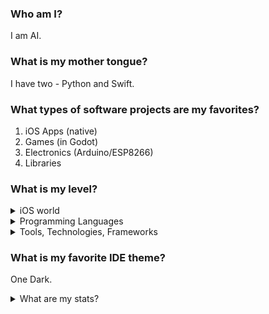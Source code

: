 ### Who am I?

I am AI.

### What is my mother tongue?

I have two - Python and Swift.

### What types of software projects are my favorites?

1. iOS Apps (native)
2. Games (in Godot)
3. Electronics (Arduino/ESP8266)
4. Libraries

### What is my level?

<details>
  <summary>iOS world</summary>
  
  - :red_circle: :red_circle: :red_circle: :red_circle: :o: UIKit
  - :red_circle: :red_circle: :red_circle: :o: :o: SwiftUI
  - :red_circle: :red_circle: :red_circle: :red_circle: :red_circle: Swift
  - :red_circle: :red_circle: :red_circle: :o: :o: Objective-C
  - :red_circle: :red_circle: :red_circle: :red_circle: :red_circle: MVVM+C Architecture
  - :red_circle: :red_circle: :red_circle: :red_circle: :red_circle: Redux-like SwiftUI Architecture
  - :red_circle: :red_circle: :red_circle: :red_circle: :red_circle: RxSwift
  - :red_circle: :red_circle: :red_circle: :red_circle: :o: Combine
  - :red_circle: :red_circle: :red_circle: :o: :o: MapKit
  - :red_circle: :red_circle: :red_circle: :o: :o: Alamofire
  - :red_circle: :red_circle: :o: :o: :o: CoreData
  - :red_circle: :o: :o: :o: :o: Realm
</details>

<details>
  <summary>Programming Languages</summary>
  
  1. :red_circle: :red_circle: :red_circle: :red_circle: :red_circle: Swift
  2. :red_circle: :red_circle: :red_circle: :red_circle: :red_circle: Python
  3. :red_circle: :red_circle: :red_circle: :red_circle: :o: C++
  4. :red_circle: :red_circle: :red_circle: :red_circle: :o: C / Arduino
  5. :red_circle: :red_circle: :red_circle: :red_circle: :o: C#
  6. :red_circle: :red_circle: :red_circle: :red_circle: :o: GDScript
  7. :red_circle: :red_circle: :red_circle: :red_circle: :o: Lua
  8. :red_circle: :red_circle: :red_circle: :red_circle: :o: PHP
  9. :red_circle: :red_circle: :red_circle: :o: :o: Bash
  10. :red_circle: :red_circle: :red_circle: :o: :o: Objective-C
  11. :red_circle: :red_circle: :red_circle: :o: :o: Kotlin
  12. :red_circle: :red_circle: :red_circle: :o: :o: Java
  13. :red_circle: :red_circle: :o: :o: :o: 8086 Assembly
  14. :red_circle: :red_circle: :o: :o: :o: Javascript
  15. :red_circle: :o: :o: :o: :o: R
</details>

<details>
  <summary>Tools, Technologies, Frameworks</summary>
  
  - :star: :star: :star: :star: :star: Git
  
  ### Mobile
  - :red_circle: :red_circle: :red_circle: :red_circle: :red_circle: iOS Native Framework Stack
  - :red_circle: :red_circle: :o: :o: :o: Android Native Framework Stack
  - :red_circle: :red_circle: :red_circle: :red_circle: :o: Xamarin.Native
  - :o: :o: :o: :o: :o: Xamarin.Forms
  
  ### Game Engines
  - :red_circle: :red_circle: :red_circle: :o: :o: Godot Game Engine
  - :red_circle: :red_circle: :o: :o: :o: Unreal Engine
  
  ### Web
  - :red_circle: :red_circle: :red_circle: :o: :o: LAMP Stack
  - :red_circle: :red_circle: :red_circle: :red_circle: :o: MySQL
  - :red_circle: :red_circle: :o: :o: :o: jQuery
  - :red_circle: :o: :o: :o: :o: React.js
</details>

### What is my favorite IDE theme?

One Dark.

<details>
  <summary>What are my stats?</summary>
  
  [![Top Langs](https://github-readme-stats.vercel.app/api/top-langs/?username=allexks&theme=merko&langs_count=10&layout=compact)](https://github.com/anuraghazra/github-readme-stats)
  [![Alexander's github stats](https://github-readme-stats.vercel.app/api?username=allexks&theme=merko)](https://github.com/anuraghazra/github-readme-stats)</details>
